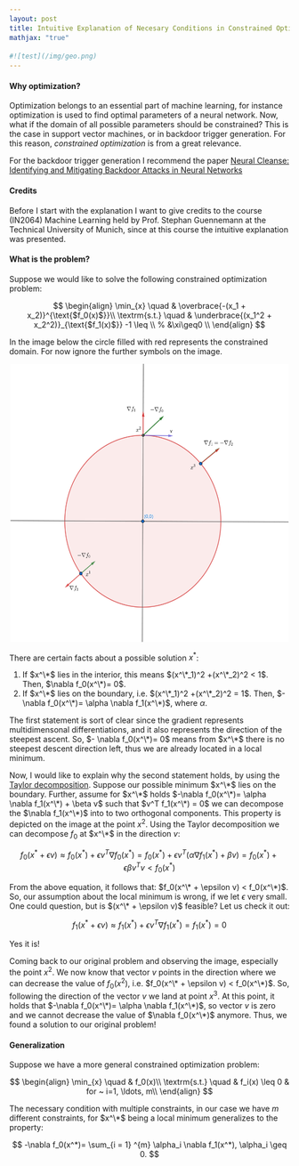 ```yaml
---
layout: post
title: Intuitive Explanation of Necesary Conditions in Constrained Optimization
mathjax: "true"

#![test](/img/geo.png)
---
```


<script type="text/x-mathjax-config">
  MathJax.Hub.Config({
    extensions: ["tex2jax.js"],
    jax: ["input/TeX", "output/HTML-CSS"],
    tex2jax: {
      inlineMath: [ ['$','$'], ["\\(","\\)"] ],
      displayMath: [ ['$$','$$'], ["\\[","\\]"] ],
      processEscapes: true
    },
    "HTML-CSS": { availableFonts: ["TeX"] }
  });
</script>
<script src="https://cdn.mathjax.org/mathjax/latest/MathJax.js?config=TeX-AMS-MML_HTMLorMML" type="text/javascript"></script>

#### Why optimization?
Optimization belongs to an essential part of machine learning, for instance optimization is used to find optimal parameters of a neural network. 
Now, what if the domain of all possible parameters should be constrained? This is the case in support vector machines, or in backdoor trigger generation. For this reason, *constrained optimization* is from a great relevance.

For the backdoor trigger generation I recommend the paper [Neural Cleanse: Identifying and Mitigating Backdoor Attacks in Neural Networks](https://github.com/bolunwang/backdoor)

#### Credits
Before I start with the explanation I want to give credits to the course (IN2064) Machine Learning held by Prof. Stephan Guennemann at the Technical University of Munich, since at this course the intuitive explanation was presented. 
#### What is the problem?
Suppose we would like to solve the following constrained optimization problem:

$$
    \begin{align}
        \min_{x} \quad & \overbrace{-(x_1 + x_2)}^{\text{$f_0(x)$}}\\
        \textrm{s.t.} \quad & \underbrace{(x_1^2 + x_2^2)}_{\text{$f_1(x)$}} -1 \leq \\
        % &\xi\geq0    \\
    \end{align}
$$

In the image below the circle filled with red represents the constrained domain. For now ignore the further symbols on the image.

<p align="center">
<img src="/img/geo.png" alt="geo" width="500" height="500"/>
</p>

There are certain facts about a possible solution $x^*$:
1. If $x^\*$ lies in the interior, this means $(x^\*_1)^2 +(x^\*_2)^2 < 1$. Then, $\nabla f_0(x^\*)= 0$.
2. If $x^\*$ lies on the boundary, i.e. $(x^\*_1)^2 +(x^\*_2)^2 = 1$. Then, $-\nabla f_0(x^\*)= \alpha \nabla f_1(x^\*)$, where $\alpha$.

The first statement is sort of clear since the gradient represents multidimensonal differentiations, and it also represents the direction of the steepest ascent. So, $- \nabla f_0(x^\*)= 0$ means from $x^\*$ there is no steepest descent direction left, thus we are already located in a local minimum.

Now, I would like to explain why the second statement holds, by using the [Taylor decomposition](https://en.wikipedia.org/wiki/Taylor_series).
Suppose our possible minimum $x^\*$ lies on the boundary. Further, assume for $x^\*$ holds $-\nabla f_0(x^\*)= \alpha \nabla f_1(x^\*) + \beta v$ such that $v^T f_1(x^\*) = 0$ we can decompose the $\nabla f_1(x^\*)$ into to two orthogonal components. This property is depicted on the image at the point $x^2$.
Using the Taylor decomposition we can decompose $f_0$ at $x^\*$ in the direction $v$:

$$
    f_0(x^* + \epsilon v) \approx f_0(x^*) + \epsilon v^T \nabla f_0(x^{*}) = f_0(x^*) + \epsilon v^T (\alpha \nabla f_1(x^*) + \beta v) = f_0(x^*) + \epsilon \beta  v^T v < f_0(x^*) 
$$

From the above equation, it follows that:  $f_0(x^\* + \epsilon v) < f_0(x^\*)$. So, our assumption about the local minimum is wrong, if we let $\epsilon$ very small. One could question, but is $(x^\* + \epsilon v)$ feasible? Let us check it out:

$$
    f_1(x^* + \epsilon v) \approx f_1(x^*) + \epsilon v^T \nabla f_1(x^*) = f_1(x^*)  = 0 
$$

Yes it is!

Coming back to our original problem and observing the image, especially the point $x^2$. We now know that vector $v$ points in the direction where we can decrease the value of $f_0(x^2)$, i.e. $f_0(x^\* + \epsilon v) < f_0(x^\*)$. So, following the direction of the vector $v$ we land at point $x^3$. At this point, it holds that $-\nabla f_0(x^\*)= \alpha \nabla f_1(x^\*)$, so vector $v$ is zero and we cannot decrease the value of $\nabla f_0(x^\*)$ anymore. Thus, we found a solution to our original problem!

#### Generalization
Suppose we have a more general constrained optimization problem:

$$
    \begin{align}
        \min_{x} \quad & f_0(x)\\
        \textrm{s.t.} \quad & f_i(x) \leq 0 & for ~ i=1, \ldots, m\\
    \end{align}
$$

The necessary condition with multiple constraints, in our case we have $m$ different constraints, for $x^\*$ being a local minimum generalizes to the property:

$$
    -\nabla f_0(x^*)= \sum_{i = 1} ^{m} \alpha_i \nabla f_1(x^*), \alpha_i \geq 0.
$$
